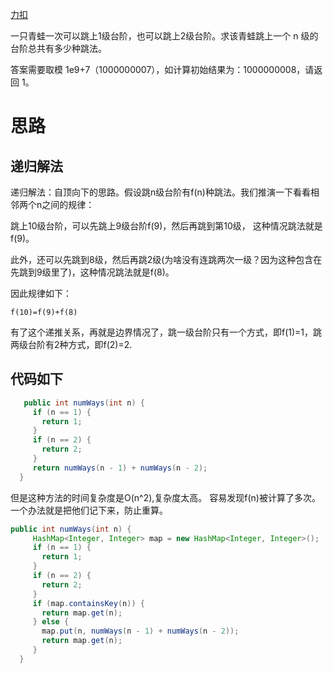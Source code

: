 [力扣](https://leetcode-cn.com/problems/qing-wa-tiao-tai-jie-wen-ti-lcof/)

一只青蛙一次可以跳上1级台阶，也可以跳上2级台阶。求该青蛙跳上一个 n 级的台阶总共有多少种跳法。

答案需要取模 1e9+7（1000000007），如计算初始结果为：1000000008，请返回 1。

# 思路

## 递归解法

递归解法：自顶向下的思路。假设跳n级台阶有f(n)种跳法。我们推演一下看看相邻两个n之间的规律：

跳上10级台阶，可以先跳上9级台阶f(9)，然后再跳到第10级， 这种情况跳法就是f(9)。

此外，还可以先跳到8级，然后再跳2级(为啥没有连跳两次一级？因为这种包含在先跳到9级里了)，这种情况跳法就是f(8)。

因此规律如下：

`f(10)=f(9)+f(8)`

有了这个递推关系，再就是边界情况了，跳一级台阶只有一个方式，即f(1)=1，跳两级台阶有2种方式，即f(2)=2.

## 代码如下

```java
   public int numWays(int n) {
     if (n == 1) {
       return 1;
     }
     if (n == 2) {
       return 2;
     }
     return numWays(n - 1) + numWays(n - 2);
  }
```

但是这种方法的时间复杂度是O(n^2),复杂度太高。 容易发现f(n)被计算了多次。一个办法就是把他们记下来，防止重算。

```java
public int numWays(int n) {
     HashMap<Integer, Integer> map = new HashMap<Integer, Integer>();
     if (n == 1) {
       return 1;
     }
     if (n == 2) {
       return 2;
     }
     if (map.containsKey(n)) {
       return map.get(n);
     } else {
       map.put(n, numWays(n - 1) + numWays(n - 2));
       return map.get(n);
     }
  }
```

